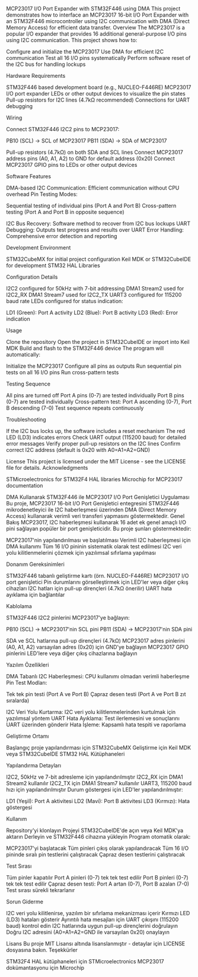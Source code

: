 MCP23017 I/O Port Expander with STM32F446 using DMA
This project demonstrates how to interface an MCP23017 16-bit I/O Port Expander with an STM32F446 microcontroller using I2C communication with DMA (Direct Memory Access) for efficient data transfer.
Overview
The MCP23017 is a popular I/O expander that provides 16 additional general-purpose I/O pins using I2C communication. This project shows how to:

Configure and initialize the MCP23017
Use DMA for efficient I2C communication
Test all 16 I/O pins systematically
Perform software reset of the I2C bus for handling lockups

Hardware Requirements

STM32F446 based development board (e.g., NUCLEO-F446RE)
MCP23017 I/O port expander
LEDs or other output devices to visualize the pin states
Pull-up resistors for I2C lines (4.7kΩ recommended)
Connections for UART debugging

Wiring

Connect STM32F446 I2C2 pins to MCP23017:

PB10 (SCL) → SCL of MCP23017
PB11 (SDA) → SDA of MCP23017


Pull-up resistors (4.7kΩ) on both SDA and SCL lines
Connect MCP23017 address pins (A0, A1, A2) to GND for default address (0x20)
Connect MCP23017 GPIO pins to LEDs or other output devices

Software Features

DMA-based I2C Communication: Efficient communication without CPU overhead
Pin Testing Modes:

Sequential testing of individual pins (Port A and Port B)
Cross-pattern testing (Port A and Port B in opposite sequence)


I2C Bus Recovery: Software method to recover from I2C bus lockups
UART Debugging: Outputs test progress and results over UART
Error Handling: Comprehensive error detection and reporting

Development Environment

STM32CubeMX for initial project configuration
Keil MDK or STM32CubeIDE for development
STM32 HAL Libraries

Configuration Details

I2C2 configured for 50kHz with 7-bit addressing
DMA1 Stream2 used for I2C2_RX
DMA1 Stream7 used for I2C2_TX
UART3 configured for 115200 baud rate
LEDs configured for status indication:

LD1 (Green): Port A activity
LD2 (Blue): Port B activity
LD3 (Red): Error indication



Usage

Clone the repository
Open the project in STM32CubeIDE or import into Keil MDK
Build and flash to the STM32F446 device
The program will automatically:

Initialize the MCP23017
Configure all pins as outputs
Run sequential pin tests on all 16 I/O pins
Run cross-pattern tests



Testing Sequence

All pins are turned off
Port A pins (0-7) are tested individually
Port B pins (0-7) are tested individually
Cross-pattern test: Port A ascending (0-7), Port B descending (7-0)
Test sequence repeats continuously

Troubleshooting

If the I2C bus locks up, the software includes a reset mechanism
The red LED (LD3) indicates errors
Check UART output (115200 baud) for detailed error messages
Verify proper pull-up resistors on the I2C lines
Confirm correct I2C address (default is 0x20 with A0=A1=A2=GND)

License
This project is licensed under the MIT License - see the LICENSE file for details.
Acknowledgments

STMicroelectronics for STM32F4 HAL libraries
Microchip for MCP23017 documentation


DMA Kullanarak STM32F446 ile MCP23017 I/O Port Genişletici Uygulaması
Bu proje, MCP23017 16-bit I/O Port Genişletici entegresini STM32F446 mikrodenetleyici ile I2C haberleşmesi üzerinden DMA (Direct Memory Access) kullanarak verimli veri transferi yapmasını göstermektedir.
Genel Bakış
MCP23017, I2C haberleşmesi kullanarak 16 adet ek genel amaçlı I/O pini sağlayan popüler bir port genişleticidir. Bu proje şunları göstermektedir:

MCP23017'nin yapılandırılması ve başlatılması
Verimli I2C haberleşmesi için DMA kullanımı
Tüm 16 I/O pininin sistematik olarak test edilmesi
I2C veri yolu kilitlenmelerini çözmek için yazılımsal sıfırlama yapılması

Donanım Gereksinimleri

STM32F446 tabanlı geliştirme kartı (örn. NUCLEO-F446RE)
MCP23017 I/O port genişletici
Pin durumlarını görselleştirmek için LED'ler veya diğer çıkış cihazları
I2C hatları için pull-up dirençleri (4.7kΩ önerilir)
UART hata ayıklama için bağlantılar

Kablolama

STM32F446 I2C2 pinlerini MCP23017'ye bağlayın:

PB10 (SCL) → MCP23017'nin SCL pini
PB11 (SDA) → MCP23017'nin SDA pini


SDA ve SCL hatlarına pull-up dirençleri (4.7kΩ)
MCP23017 adres pinlerini (A0, A1, A2) varsayılan adres (0x20) için GND'ye bağlayın
MCP23017 GPIO pinlerini LED'lere veya diğer çıkış cihazlarına bağlayın

Yazılım Özellikleri

DMA Tabanlı I2C Haberleşmesi: CPU kullanımı olmadan verimli haberleşme
Pin Test Modları:

Tek tek pin testi (Port A ve Port B)
Çapraz desen testi (Port A ve Port B zıt sıralarda)


I2C Veri Yolu Kurtarma: I2C veri yolu kilitlenmelerinden kurtulmak için yazılımsal yöntem
UART Hata Ayıklama: Test ilerlemesini ve sonuçlarını UART üzerinden gönderir
Hata İşleme: Kapsamlı hata tespiti ve raporlama

Geliştirme Ortamı

Başlangıç proje yapılandırması için STM32CubeMX
Geliştirme için Keil MDK veya STM32CubeIDE
STM32 HAL Kütüphaneleri

Yapılandırma Detayları

I2C2, 50kHz ve 7-bit adresleme için yapılandırılmıştır
I2C2_RX için DMA1 Stream2 kullanılır
I2C2_TX için DMA1 Stream7 kullanılır
UART3, 115200 baud hızı için yapılandırılmıştır
Durum göstergesi için LED'ler yapılandırılmıştır:

LD1 (Yeşil): Port A aktivitesi
LD2 (Mavi): Port B aktivitesi
LD3 (Kırmızı): Hata göstergesi



Kullanım

Repository'yi klonlayın
Projeyi STM32CubeIDE'de açın veya Keil MDK'ya aktarın
Derleyin ve STM32F446 cihazına yükleyin
Program otomatik olarak:

MCP23017'yi başlatacak
Tüm pinleri çıkış olarak yapılandıracak
Tüm 16 I/O pininde sıralı pin testlerini çalıştıracak
Çapraz desen testlerini çalıştıracak



Test Sırası

Tüm pinler kapatılır
Port A pinleri (0-7) tek tek test edilir
Port B pinleri (0-7) tek tek test edilir
Çapraz desen testi: Port A artan (0-7), Port B azalan (7-0)
Test sırası sürekli tekrarlanır

Sorun Giderme

I2C veri yolu kilitlenirse, yazılım bir sıfırlama mekanizması içerir
Kırmızı LED (LD3) hataları gösterir
Ayrıntılı hata mesajları için UART çıkışını (115200 baud) kontrol edin
I2C hatlarında uygun pull-up dirençlerini doğrulayın
Doğru I2C adresini (A0=A1=A2=GND ile varsayılan 0x20) onaylayın

Lisans
Bu proje MIT Lisansı altında lisanslanmıştır - detaylar için LICENSE dosyasına bakın.
Teşekkürler

STM32F4 HAL kütüphaneleri için STMicroelectronics
MCP23017 dokümantasyonu için Microchip
